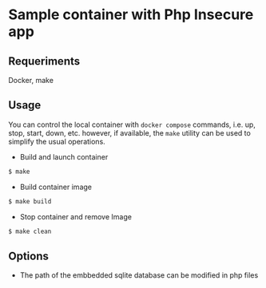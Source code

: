 # Sample container with Php Insecure app

## Requeriments

Docker, make

## Usage
You can control the local container with ```docker compose``` commands, i.e. up, stop, start, down, etc. however, if available, the ```make``` utility can be used to simplify the usual operations.

- Build and launch container

```bash
$ make
```
- Build container image

```bash
$ make build
```
- Stop container and remove Image

```bash
$ make clean
```

## Options
- The path of the embbedded sqlite database can be modified in php files 